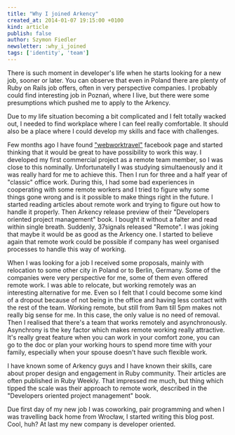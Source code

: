 ```yaml
---
title: "Why I joined Arkency"
created_at: 2014-01-07 19:15:00 +0100
kind: article
publish: false
author: Szymon Fiedler
newsletter: :why_i_joined
tags: ['identity', 'team']
---
```


There is such moment in developer's life when he starts looking for a new job, sooner or later. You can observe that even in Poland there are plenty of Ruby on Rails job offers, often in very perspective companies. I probably could find interesting job in Poznań, where I live, but there were some presumptions which pushed me to apply to the Arkency.

<!-- more -->

Due to my life situation becoming a bit complicated and I felt totally wacked out, I needed to find workplace where I can feel really comfortable. It should also be a place where I could develop my skills and face with challenges.

Few months ago I have found ["webworktravel"](https://www.facebook.com/webworktravel) facebook page and started thinking that it would be great to have possibility to work this way. I developed my first commercial project as a remote team member, so I was close to this nominally. Unfortunatelly I was studying simultaenously and it was really hard for me to achieve this. Then I run for three and a half year of "classic" office work. During this, I had some bad experiences in cooperating with some remote workers and I tried to figure why some things gone wrong and is it possible to make things right in the future. I started reading articles about remote work and trying to figure out how to handle it properly. Then Arkency release preview of their "Developers oriented project management" book. I bought it without a falter and read within single breath. Suddenly, 37signals released "Remote". I was joking that maybe it would be as good as the Arkency one. I started to believe again that remote work could be possible if company has weel organised processes to handle this way of working.

When I was looking for a job I received some proposals, mainly with relocation to some other city in Poland or to Berlin, Germany. Some of the companies were very perspective for me, some of them even offered remote work. I was able to relocate, but working remotely was an interesting alternative for me. Even so I felt that I could become some kind of a dropout because of not being in the office and having less contact with the rest of the team. Working remote, but still from 9am till 5pm makes not really big sense for me. In this case, the only value is no need of removal. Then I realised that there's a team that works remotely and asynchronously. Asynchrony is the key factor which makes remote working really attractive. It's really great feature when you can work in your comfort zone, you can go to the doc or plan your working hours to spend more time with your family, especially when your spouse doesn't have such flexible work.

I have known some of Arkency guys and I have known their skills, care about proper design and engagement in Ruby community. Their articles are often published in Ruby Weekly. That impressed me much, but thing which tipped the scale was their approach to remote work, described in the "Developers oriented project management" book.

Due first day of my new job I was coworking, pair programming and when I was travelling back home from Wrocław, I started writing this blog post. Cool, huh? At last my new company is developer oriented.
